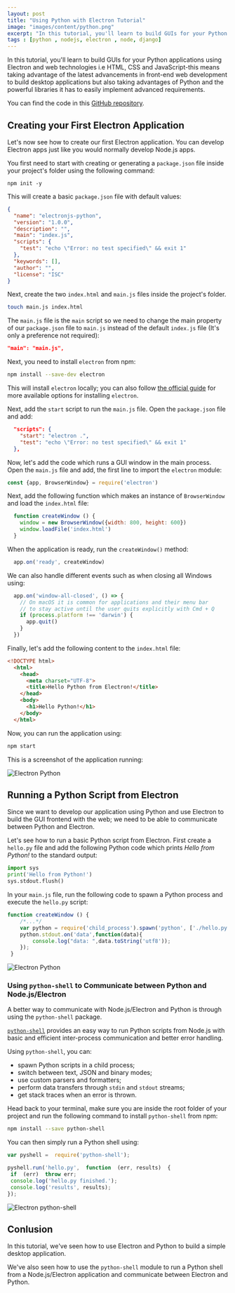 ```yaml
---
layout: post
title: "Using Python with Electron Tutorial"
image: "images/content/python.png"
excerpt: "In this tutorial, you'll learn to build GUIs for your Python applications using Electron and web technologies i.e HTML, CSS and JavaScript" 
tags : [python , nodejs, electron , node, django] 
---
```


In this tutorial, you'll learn to build GUIs for your Python applications using Electron and web technologies i.e HTML, CSS and JavaScript-this means taking advantage of the latest advancements in front-end web development to build desktop applications but also taking advantages of Python and the powerful libraries it has to easily implement advanced requirements.

You can find the code in this [GitHub repository](https://github.com/techiediaries/python-electron-app).

 
## Creating your First Electron Application

Let's now see how to create our first Electron application. You can develop Electron apps just like you would normally develop Node.js apps.

You first need to start with creating or generating a `package.json` file inside your project's folder using the following command: 

```
npm init -y
```

This will create a basic `package.json` file with default values:

```json
{
  "name": "electronjs-python",
  "version": "1.0.0",
  "description": "",
  "main": "index.js",
  "scripts": {
    "test": "echo \"Error: no test specified\" && exit 1"
  },
  "keywords": [],
  "author": "",
  "license": "ISC"
}
```

Next, create the two `index.html` and `main.js` files inside the project's folder.

```bash
touch main.js index.html
```

 The `main.js` file is the `main` script so we need to change the main property of our `package.json` file to `main.js` instead of the default `index.js` file (It's only a preference not required):

```json
"main": "main.js",
```

Next, you need to install `electron` from npm:

```bash
npm install --save-dev electron
```

This will install `electron` locally; you can also follow [the official guide](https://electronjs.org/docs/tutorial/installation) for more available options for installing `electron`.

Next, add the `start` script to run the `main.js` file. Open the `package.json` file and add:

```json
  "scripts": {
    "start": "electron .",
    "test": "echo \"Error: no test specified\" && exit 1"
  },
```

Now, let's add the code which runs a GUI window in the main process. Open the `main.js` file and add, the first line to import the `electron` module:

```javascript
const {app, BrowserWindow} = require('electron')
```

Next, add the following function which makes an instance of `BrowserWindow` and load the `index.html` file:

```javascript
  function createWindow () {
    window = new BrowserWindow({width: 800, height: 600})
    window.loadFile('index.html')
  }
```

When the application is ready, run the `createWindow()` method:

```js
  app.on('ready', createWindow)
```

We can also handle different events such as when closing all Windows using:

```js
  app.on('window-all-closed', () => {
    // On macOS it is common for applications and their menu bar
    // to stay active until the user quits explicitly with Cmd + Q
    if (process.platform !== 'darwin') {
      app.quit()
    }
  })
```

Finally, let's add the following content to the `index.html` file:

```html
<!DOCTYPE html>
  <html>
    <head>
      <meta charset="UTF-8">
      <title>Hello Python from Electron!</title>
    </head>
    <body>
      <h1>Hello Python!</h1>
    </body>
  </html>
```

Now, you can run the application using:

```bash
npm start
```

This is a screenshot of the application running:

![Electron Python](https://i.imgur.com/bM6cJR3.png)

## Running a Python Script from Electron

Since we want to develop our application using Python and use Electron to build the GUI frontend  with the web; we need to be able to communicate between Python and Electron. 

Let's see how to run a basic Python script from Electron. First create a `hello.py` file and add the following Python code which prints *Hello from Python!* to the standard output:

```python
import sys
print('Hello from Python!')
sys.stdout.flush()
```

In your `main.js` file, run the following code to spawn a Python process and execute the `hello.py` script:

```js
function createWindow () {
    /*...*/
    var python = require('child_process').spawn('python', ['./hello.py']);
    python.stdout.on('data',function(data){
	    console.log("data: ",data.toString('utf8'));
    });
 }
```

![Electron Python](https://i.imgur.com/F4yx1TW.png)

### Using `python-shell` to Communicate between Python and Node.js/Electron

A better way to communicate with Node.js/Electron and Python is through using the `python-shell` package.

[`python-shell`](https://www.npmjs.com/package/python-shell) provides an easy way to run Python scripts from Node.js with basic and efficient inter-process communication and better error handling.

Using `python-shell`, you can:

-   spawn Python scripts in a child process;
-   switch between text, JSON and binary modes;
-   use custom parsers and formatters;
-   perform data transfers through `stdin` and `stdout` streams;
-   get stack traces when an error is thrown.

Head back to your terminal, make sure you are inside the root folder of your project and run the following command to install `python-shell` from npm:

```bash
npm install --save python-shell 
```

You can then simply run a Python shell using:

```js
var pyshell =  require('python-shell');

pyshell.run('hello.py',  function  (err, results)  {
 if  (err)  throw err;
 console.log('hello.py finished.');
 console.log('results', results);
});
```

![Electron python-shell](https://i.imgur.com/ytib7jt.png)


## Conlusion

In this tutorial, we've seen how to use Electron and Python to build a simple desktop application.

We've also seen how to use the `python-shell` module to run a Python shell from a Node.js/Electron application and communicate between Electron and Python.




  


